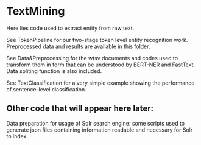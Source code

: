 # TextMining

Here lies code used to extract entity from raw text. 

See TokenPipeline for our two-stage token level entity recognition work. Preprocessed data and results are available in this folder. 

See Data&Preprocessing for the wtsv documents and codes used to transform them in form that can be understood by BERT-NER and FastText. Data spliting function is also included.

See TextClassification for a very simple example showing the performance of sentence-level classification.

## Other code that will appear here later:

Data preparation for usage of Solr search engine: some scripts used to generate json files containing information readable and necessary for Solr to index.
